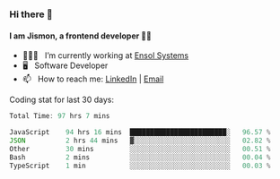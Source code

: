 ### Hi there 👋

#### I am Jismon, a frontend developer 👦🏻

- 🧑🏻‍💻   &nbsp; I’m currently working at <a href='https://www.ensolsystems.com/' target="_blank">Ensol Systems</a>
- 🖥   &nbsp; Software Developer
- 📫   &nbsp; How to reach me: <a href='https://www.linkedin.com/in/jismonthomas/'>LinkedIn</a> | <a href='mailto:hellojismonthomas@gmail.com'>Email</a>

Coding stat for last 30 days:
<!--START_SECTION:waka-->

```javascript
Total Time: 97 hrs 7 mins

JavaScript    94 hrs 16 mins  ████████████████████████░   96.57 %
JSON          2 hrs 44 mins   ▓░░░░░░░░░░░░░░░░░░░░░░░░   02.82 %
Other         30 mins         ░░░░░░░░░░░░░░░░░░░░░░░░░   00.51 %
Bash          2 mins          ░░░░░░░░░░░░░░░░░░░░░░░░░   00.04 %
TypeScript    1 min           ░░░░░░░░░░░░░░░░░░░░░░░░░   00.03 %
```

<!--END_SECTION:waka-->

<!--
**jismonthomas/jismonthomas** is a ✨ _special_ ✨ repository because its `README.md` (this file) appears on your GitHub profile.

Here are some ideas to get you started:

- 🔭 I’m currently working on ...
- 🌱 I’m currently learning ...
- 👯 I’m looking to collaborate on ...
- 🤔 I’m looking for help with ...
- 💬 Ask me about ...
- 📫 How to reach me: ...
- 😄 Pronouns: ...
- ⚡ Fun fact: ...
-->

